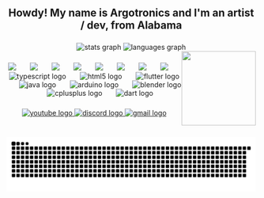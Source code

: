 <h2 align="center">Howdy! My name is Argotronics and I'm an artist / dev, from Alabama</h2>

###
<div align="center">
  <img src="https://github-readme-stats.vercel.app/api?username=Argotronics&hide_title=false&hide_rank=false&show_icons=true&include_all_commits=true&count_private=true&disable_animations=false&theme=dracula&locale=en&hide_border=false" height="150" alt="stats graph"  />
  <img src="https://github-readme-stats.vercel.app/api/top-langs?username=Argotronics&locale=en&hide_title=false&layout=compact&card_width=320&langs_count=5&theme=dracula&hide_border=false" height="150" alt="languages graph"  />
</div>

<img align="right" height="150" width="150" src="https://i.imgflip.com/8l2h58.gif"  />

###

<div align="center">
<img src="https://cdn.jsdelivr.net/gh/devicons/devicon@latest/icons/gimp/gimp-plain-wordmark.svg" height="30"/>
  <img width="20">
  <img src="https://cdn.jsdelivr.net/gh/devicons/devicon@latest/icons/azure/azure-plain.svg" height="30"/>
  <img width="20">
  <img src="https://cdn.jsdelivr.net/gh/devicons/devicon@latest/icons/azuresqldatabase/azuresqldatabase-original.svg" height="30"/>
  <img width="20">
  <img src="https://cdn.jsdelivr.net/gh/devicons/devicon@latest/icons/mysql/mysql-original-wordmark.svg" height="30"/>
  <img width="20">
  
<img src="https://cdn.jsdelivr.net/gh/devicons/devicon@latest/icons/visualbasic/visualbasic-plain.svg" height="30"/>
  <img width="20">
  
  <img src="https://cdn.jsdelivr.net/gh/devicons/devicon@latest/icons/csharp/csharp-plain.svg" height="30"/>
  <img width="20">
  <img src="https://cdn.jsdelivr.net/gh/devicons/devicon@latest/icons/dotnetcore/dotnetcore-original.svg" height="30"/>
  <img width="20">
  
  <img src="https://cdn.jsdelivr.net/gh/devicons/devicon@latest/icons/blazor/blazor-original.svg" height="30"/>
  <img width="20">
  <img src="https://cdn.jsdelivr.net/gh/devicons/devicon/icons/typescript/typescript-plain.svg" height="30" alt="typescript logo"  />
  <img width="20" />
  <img src="https://cdn.jsdelivr.net/gh/devicons/devicon/icons/html5/html5-plain-wordmark.svg" height="30" alt="html5 logo"  />
  <img width="20" />
  <img src="https://cdn.jsdelivr.net/gh/devicons/devicon/icons/flutter/flutter-original.svg" height="30" alt="flutter logo"  />
  <img width="20" />
  <img src="https://cdn.jsdelivr.net/gh/devicons/devicon/icons/java/java-plain.svg" height="30" alt="java logo"  />
  <img width="20" />
  <img src="https://cdn.jsdelivr.net/gh/devicons/devicon/icons/arduino/arduino-original-wordmark.svg" height="30" alt="arduino logo"  />
  <img width="20" />
  <img src="https://cdn.jsdelivr.net/gh/devicons/devicon/icons/blender/blender-original.svg" height="30" alt="blender logo"  />
  <img width="20" />
  <img src="https://cdn.jsdelivr.net/gh/devicons/devicon/icons/cplusplus/cplusplus-plain.svg" height="30" alt="cplusplus logo"  />
  <img width="20" />
  <img src="https://cdn.jsdelivr.net/gh/devicons/devicon/icons/dart/dart-original.svg" height="30" alt="dart logo"  />
</div>

###

<div align="center">
  <a href="https://www.youtube.com/channel/UCdUZvkt7OC_UP9jebe8dZbQ" target="_blank">
    <img src="https://img.shields.io/static/v1?message=Youtube&logo=youtube&label=&color=FF0000&logoColor=white&labelColor=&style=for-the-badge" height="35" alt="youtube logo"  />
  </a>
  <a href="https://discordapp.com/users/1223846752248008740" target="_blank">
    <img src="https://img.shields.io/static/v1?message=Discord&logo=discord&label=&color=7289DA&logoColor=white&labelColor=&style=for-the-badge" height="35" alt="discord logo"  />
  </a>
  <a href="mailto:argotronicsdev@gmail.com" target="_blank">
    <img src="https://img.shields.io/static/v1?message=Gmail&logo=gmail&label=&color=D14836&logoColor=white&labelColor=&style=for-the-badge" height="35" alt="gmail logo"  />
  </a>
</div>

###

<br clear="both">

<img src="https://raw.githubusercontent.com/Argotronics/Argotronics/output/snake.svg" alt="Snake animation" />

###
